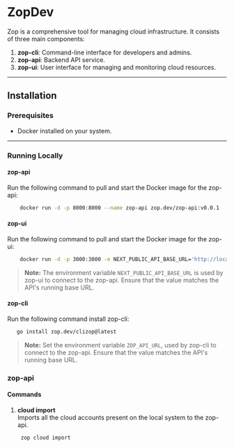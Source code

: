 # ZopDev

Zop is a comprehensive tool for managing cloud infrastructure. It consists of three main components:

1. **zop-cli**: Command-line interface for developers and admins.
2. **zop-api**: Backend API service.
3. **zop-ui**: User interface for managing and monitoring cloud resources.

---

## Installation

### Prerequisites

- Docker installed on your system.

---

### Running Locally

#### zop-api
Run the following command to pull and start the Docker image for the zop-api:

```bash
    docker run -d -p 8000:8000 --name zop-api zop.dev/zop-api:v0.0.1
```

#### zop-ui
Run the following command to pull and start the Docker image for the zop-ui:
```bash
    docker run -d -p 3000:3000 -e NEXT_PUBLIC_API_BASE_URL='http://localhost:8000' --name zop-ui zop.dev/zop-ui:v0.0.1
```

> **Note:** The environment variable `NEXT_PUBLIC_API_BASE_URL` is used by zop-ui to connect to the zop-api. Ensure that the value matches the API's running base URL.
#### zop-cli

Run the following command install zop-cli:
```bash
   go install zop.dev/clizop@latest
```

> **Note:** Set the environment variable `ZOP_API_URL`, used by zop-cli to connect to the zop-api. Ensure that the value matches the API's running base URL.

### zop-api

#### Commands

1. **cloud import**  
   Imports all the cloud accounts present on the local system to the zop-api.

   ```bash
    zop cloud import
    ```
